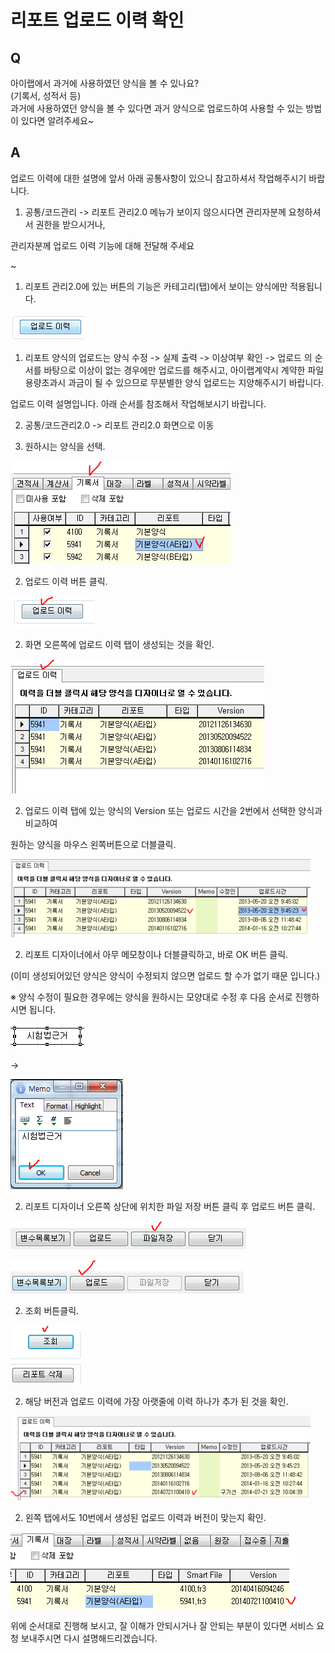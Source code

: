 # 리포트 업로드 이력 확인

## Q

아이랩에서 과거에 사용하였던 양식을 볼 수 있나요?  
\(기록서, 성적서 등\)  
과거에 사용하였던 양식을 볼 수 있다면 과거 양식으로 업로드하여 사용할 수 있는 방법이 있다면 알려주세요~

## A

업로드 이력에 대한 설명에 앞서 아래 공통사항이 있으니 참고하셔서 작업해주시기 바랍니다.

1. 공통/코드관리 -&gt; 리포트 관리2.0 메뉴가 보이지 않으시다면 관리자분께 요청하셔서 권한을 받으시거나,

관리자분께 업로드 이력 기능에 대해 전달해 주세요

~

1. 리포트 관리2.0에 있는 버튼의 기능은 카테고리\(탭\)에서 보이는 양식에만 적용됩니다.

![](../.gitbook/assets/01%20%284%29.png)

1. 리포트 양식의 업로드는 양식 수정 -&gt; 실제 출력 -&gt; 이상여부 확인 -&gt; 업로드 의 순서를 바탕으로 이상이 없는 경우에만 업로드를 해주시고, 아이랩계약시 계약한 파일 용량초과시 과금이 될 수 있으므로 무분별한 양식 업로드는 지양해주시기 바랍니다.

업로드 이력 설명입니다. 아래 순서를 참조해서 작업해보시기 바랍니다.

2. 공통/코드관리2.0 -&gt; 리포트 관리2.0 화면으로 이동

2. 원하시는 양식을 선택.

![](../.gitbook/assets/02%20%2814%29.png)

2. 업로드 이력 버튼 클릭.

![](../.gitbook/assets/03-_%20%281%29.png)

2. 화면 오른쪽에 업로드 이력 탭이 생성되는 것을 확인.

![](../.gitbook/assets/04-_.png)

2. 업로드 이력 탭에 있는 양식의 Version 또는 업로드 시간을 2번에서 선택한 양식과 비교하여

원하는 양식을 마우스 왼쪽버튼으로 더블클릭.

![](../.gitbook/assets/05%20%2811%29.png)

2. 리포트 디자이너에서 아무 메모창이나 더블클릭하고, 바로 OK 버튼 클릭.

\(이미 생성되어있던 양식은 양식이 수정되지 않으면 업로드 할 수가 없기 때문 입니다.\)

※ 양식 수정이 필요한 경우에는 양식을 원하시는 모양대로 수정 후 다음 순서로 진행하시면 됩니다.

![](../.gitbook/assets/06%20%286%29.png)

 -&gt; 

![](../.gitbook/assets/07-ok.png)

2. 리포트 디자이너 오른쪽 상단에 위치한 파일 저장 버튼 클릭 후 업로드 버튼 클릭.

![](../.gitbook/assets/08%20%282%29.png)

![](../.gitbook/assets/09%20%288%29.png)

2. 조회 버튼클릭.

![](../.gitbook/assets/10-_-png.png)

2. 해당 버전과 업로드 이력에 가장 아랫줄에 이력 하나가 추가 된 것을 확인.

![](../.gitbook/assets/11-_-_-_.png)

2. 왼쪽 탭에서도 10번에서 생성된 업로드 이력과 버전이 맞는지 확인.

![](../.gitbook/assets/12.png)

위에 순서대로 진행해 보시고, 잘 이해가 안되시거나 잘 안되는 부분이 있다면 서비스 요청 보내주시면 다시 설명해드리겠습니다.

